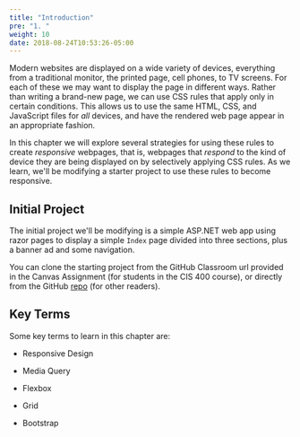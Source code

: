 ```yaml
---
title: "Introduction"
pre: "1. "
weight: 10
date: 2018-08-24T10:53:26-05:00
---
```


Modern websites are displayed on a wide variety of devices, everything from a traditional monitor, the printed page, cell phones, to TV screens.  For each of these we may want to display the page in different ways.  Rather than writing a brand-new page, we can use CSS rules that apply only in certain conditions.  This allows us to use the same HTML, CSS, and JavaScript files for _all_ devices, and have the rendered web page appear in an appropriate fashion.

In this chapter we will explore several strategies for using these rules to create _responsive_ webpages, that is, webpages that _respond_ to the kind of device they are being displayed on by selectively applying CSS rules.  As we learn, we'll be modifying a starter project to use these rules to become responsive.


## Initial Project
The initial project we'll be modifying is a simple ASP.NET web app using razor pages to display a simple `Index` page divided into three sections, plus a banner ad and some navigation.

You can clone the starting project from the GitHub Classroom url provided in the Canvas Assignment (for students in the CIS 400 course), or directly from the GitHub [repo](https://github.com/ksu-cis/responsive-starter.git) (for other readers).


## Key Terms

Some key terms to learn in this chapter are:

* Responsive Design

* Media Query

* Flexbox

* Grid

* Bootstrap
